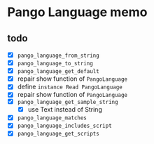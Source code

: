 Pango Language memo
===================

todo
----

* [x] `pango_language_from_string`
* [x] `pango_language_to_string`
* [x] `pango_language_get_default`
* [x] repair show function of `PangoLanguage`
* [x] define `instance Read PangoLanguage`
* [x] repair show function of `PangoLanguage`
* [x] `pango_language_get_sample_string`
	+ [x] use Text instead of String
* [x] `pango_language_matches`
* [x] `pango_language_includes_script`
* [x] `pango_language_get_scripts`
